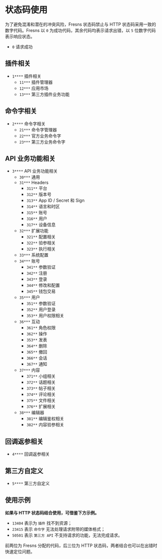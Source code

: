# 状态码使用

为了避免混淆和潜在的冲突风险，Fresns 状态码禁止与 HTTP 状态码采用一致的数字代码。Fresns 以 `0` 为成功代码，其余代码均表示请求出错，以 `5` 位数字代码表示响应状态。

- `0` 请求成功

## 插件相关

- `1****` 插件相关
    - `11***` 插件管理器
    - `12***` 应用市场
    - `13***` 第三方插件业务功能

## 命令字相关

- `2****` 命令字相关
    - `21***` 命令字管理器
    - `22***` 官方业务命令字
    - `23***` 第三方业务命令字

## API 业务功能相关

- `3****` API 业务功能相关
    - `30***` 通用
    - `31***` Headers
        - `311**` 平台
        - `312**` 版本号
        - `313**` App ID / Secret 和 Sign
        - `314**` 语言和时区
        - `315**` 账号
        - `316**` 用户
        - `317**` 设备信息
    - `32***` 扩展功能
        - `321**` 配置相关
        - `322**` 验参相关
        - `323**` 执行相关
    - `33***` 系统配置
    - `34***` 账号
        - `341**` 参数验证
        - `342**` 注册
        - `343**` 登录
        - `344**` 修改和配置
        - `345**` 钱包交易
    - `35***` 用户
        - `351**` 参数验证
        - `352**` 用户登录
        - `353**` 用户权限相关
    - `36***` 互动
        - `361**` 角色权限
        - `362**` 操作
        - `353**` 发表
        - `364**` 删除
        - `365**` 撤回
        - `366**` 会话
        - `367**` 通知
    - `37***` 内容
        - `371**` 小组相关
        - `372**` 话题相关
        - `373**` 帖子相关
        - `374**` 评论相关
        - `375**` 文件相关
        - `376**` 扩展相关
    - `38***` 编辑器
        - `381**` 编辑鉴权相关
        - `382**` 内容验参相关

## 回调返参相关

- `4****` 回调返参相关

## 第三方自定义

- `5****` 第三方自定义

## 使用示例

**如果与 HTTP 状态码结合使用，可借鉴下方示例。**

- `13404` 表示为 `插件` 找不到资源；
- `23415` 表示 `命令字` 无法处理请求附带的媒体格式；
- `50501` 表示 `第三方 API` 不支持请求的功能，无法完成请求。

前两位为 Fresns 分配的代码，后三位为 HTTP 状态码，两者结合也可以在出错时快速定位问题。
